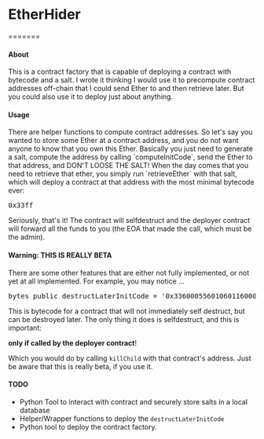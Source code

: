 # EtherHider
=======


#### About 

<p>
This is a contract factory that is capable of deploying a contract with bytecode and 
a salt. I wrote it thinking I would use it to precompute contract addresses off-chain 
that I could send Ether to and then retrieve later. But you could also use it to deploy 
just about anything. 
</p>

#### Usage

<p>
There are helper functions to compute contract addresses. So let's say you wanted to 
store some Ether at a contract address, and you do not want anyone to know that you own 
this Ether. Basically you just need to generate a salt, compute the address by 
calling `computeInitCode`, send the 
Ether to that address, and DON'T LOOSE THE SALT! When the day comes that you need to 
retrieve that ether, you simply run `retrieveEther` with that salt, which will deploy 
a contract at that address with the most minimal bytecode ever: 
</p>
<pre>
0x33ff
</pre>
<p>
Seriously, that's it! The contract will selfdestruct and the deployer contract will forward all 
the funds to you (the EOA that made the call, which must be the admin).
</p>

#### Warning: THIS IS REALLY BETA

<p>
There are some other features that are either not fully implemented, or not yet at all 
implemented. For example, you may notice ...
</p>

<pre>
bytes public destructLaterInitCode = '0x336000556010601160003960106000f3fe336000548103600b5780ff5b600080fd';
</pre>

<p>
This is bytecode for a contract that will not immediately self destruct, but can be 
destroyed later. The only thing it does is selfdestruct, and this is important:

**only if called by the deployer contract**!


Which you would do by calling `killChild` with that contract's address. Just be aware that 
this is really beta, if you use it.
</p>

#### TODO

- Python Tool to interact with contract and securely store salts in a local database 
- Helper/Wrapper functions to deploy the `destructLaterInitCode`
- Python tool to deploy the contract factory.